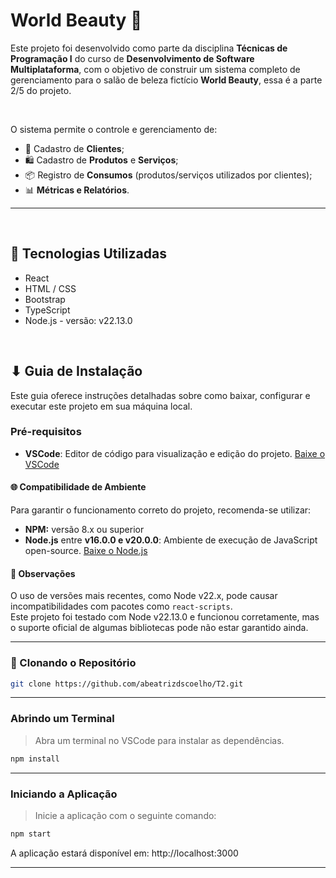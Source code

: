 # World Beauty 🌸

Este projeto foi desenvolvido como parte da disciplina **Técnicas de Programação I** do curso de **Desenvolvimento de Software Multiplataforma**, com o objetivo de construir um sistema completo de gerenciamento para o salão de beleza fictício **World Beauty**, essa é a parte 2/5 do projeto.

<br>

O sistema permite o controle e gerenciamento de:

- 📇 Cadastro de **Clientes**;
- 🛍️ Cadastro de **Produtos** e **Serviços**;
- 📦 Registro de **Consumos** (produtos/serviços utilizados por clientes);
- 📊 **Métricas e Relatórios**. 

---

<br>

## 🔧 Tecnologias Utilizadas

- React
- HTML / CSS
- Bootstrap
- TypeScript
- Node.js - versão: v22.13.0

<br>

## ⬇ Guia de Instalação

Este guia oferece instruções detalhadas sobre como baixar, configurar e executar este projeto em sua máquina local.

### Pré-requisitos

- **VSCode**: Editor de código para visualização e edição do projeto. [Baixe o VSCode](https://code.visualstudio.com/download)

#### 🌐 Compatibilidade de Ambiente

Para garantir o funcionamento correto do projeto, recomenda-se utilizar:

- **NPM:** versão 8.x ou superior
- **Node.js** entre **v16.0.0 e v20.0.0**: Ambiente de execução de JavaScript open-source. [Baixe o Node.js](https://nodejs.org/en/download)

#### 📌 Observações
O uso de versões mais recentes, como Node v22.x, pode causar incompatibilidades com pacotes como `react-scripts`.  
Este projeto foi testado com Node v22.13.0 e funcionou corretamente, mas o suporte oficial de algumas bibliotecas pode não estar garantido ainda.

---

### 🔁 Clonando o Repositório

```bash
git clone https://github.com/abeatrizdscoelho/T2.git
  ```

---

### Abrindo um Terminal
> Abra um terminal no VSCode para instalar as dependências.
```bash
npm install
  ```

---

### Iniciando a Aplicação
> Inicie a aplicação com o seguinte comando:
```bash
npm start
  ```

A aplicação estará disponível em: http://localhost:3000

---
